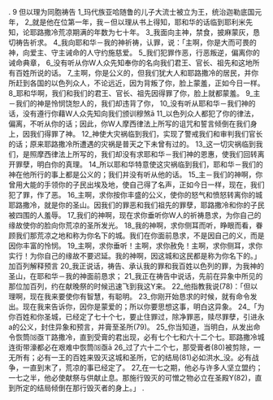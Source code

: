 . 9 
但以理为同胞祷告 
1_玛代族亚哈随鲁的儿子大流士被立为王，统治迦勒底国元年， 2_就是他在位第一年，我－但以理从书上得知，耶和华的话临到耶利米先知，论耶路撒冷荒凉期满的年数为七十年。 
3_我面向主神，禁食，披麻蒙灰，恳切祷告祈求。 4_我向耶和华－我的神祈祷，认罪，说：「主啊，你是大而可畏的神，向爱主、守主诫命的人守约施慈爱。 5_我们犯罪作恶，行恶叛逆，偏离你的诫命典章， 6_没有听从你W人众先知奉你的名向我们君王、官长、祖先和这地所有百姓所说的话。 7_主啊，你是公义的，但我们犹大人和耶路撒冷的居民，并你所赶到各国的以色列众人，不论远近，因为背叛了你，脸上蒙羞，正如今日一样。 8_耶和华啊，我们和我们的君王、官长、祖先因得罪了你，脸上就都蒙羞。 9_主－我们的神是怜悯饶恕人的，我们却违背了你， 10_没有听从耶和华－我们神的话，没有遵行你藉W人众先知向我们颁训穆煞ā 11_以色列众人都犯了你的律法，偏离，不听从你的话；因此，你W人摩西律法上所写的诅咒和誓言倾倒在我们身上，因我们得罪了神。 12_神使大灾祸临到我们，实现了警戒我们和审判我们官长的话；原来耶路撒冷所遭遇的灾祸是普天之下未曾有过的。 13_这一切灾祸临到我们，是照摩西律法上所写的，我们却没有求耶和华－我们神的恩惠，使我们回转离开罪孽，明白你的真理。 14_所以耶和华特意使这灾祸临到我们，耶和华－我们的神在他所行的事上都是公义的；我们并没有听从他的话。 15_主－我们的神啊，你曾用大能的手领你的子民出埃及地，使自己得了名声，正如今日一样，现在，我们犯了罪，作了恶。 16_主啊，求你按你丰盛的公义，使你的怒气和愤怒转离你的城耶路撒冷，就是你的圣山。因我们的罪恶和我们祖先的罪孽，耶路撒冷和你的子民被四围的人羞辱。 17_我们的神啊，现在求你垂听你W人的祈祷恳求，为你自己的缘故使你的脸向你荒凉的圣所发光。 18_我的神啊，求你侧耳而听，睁眼而看，眷顾我们那荒凉之地和称为你名下的城。我们在你面前恳求，不是因自己的义，而是因你丰富的怜悯。 19_主啊，求你垂听！主啊，求你赦免！主啊，求你侧耳，求你实行！为你自己的缘故不要迟延。我的神啊，因这城和这民都是称为你名下的。」 
加百列解释预言 
20_我正说话，祷告、承认我的罪和我百姓以色列的罪，为我神的圣山，在耶和华－我的神面前恳求； 21_我正在祷告中说话，先前在异象中所见的那位加百列，约在献晚祭的时候迅速飞到我这Y来。 22_他指教我说(78)：「但以理啊，现在我来要使你有智慧，有聪明。 23_你刚开始恳求的时候，就有命令发出。现在我来告诉你，因你是蒙爱的；所以你要思想这事，明白这异象。 
24_「为你百姓和你圣城，已经定了七十个七，要止住罪过，除净罪恶，赎尽罪孽，引进永a的公义，封住异象和预言，并膏至圣所(79)。 25_你当知道，当明白，从发出命令恢筒⒅亟ㄒ路撒冷，直到受膏的君出现，必有七个七和六十二个七。耶路撒冷城连街带濠都必在艰难中恢筒⒅亟ā 26_过了六十二个七，那受膏者(80)被剪除，一无所有；必有一王的百姓来毁灭这城和圣所，它的结局(81)必如洪水_没。必有战争，一直到末了，荒凉的事已经定了。 27_在一七之期，他必与许多人坚立盟约；一七之半，他必使献祭与供献止息。那施行毁灭的可憎之物必立在圣殿Y(82)，直到所定的结局倾倒在那行毁灭者的身上。」 
  .
